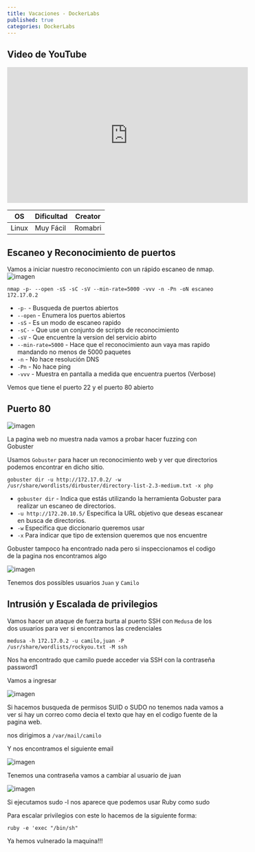 ```yaml
---
title: Vacaciones - DockerLabs
published: true
categories: DockerLabs
---
```



## Video de YouTube
<iframe width="560" height="315" src="https://www.youtube.com/embed/Dkc39S9YteI?start=77" frameborder="0" allowfullscreen></iframe>


| OS     | Dificultad  | Creator           |
| ------ | ----------- | -------------     | 
| Linux  | Muy Fácil   | Romabri | 

## Escaneo y Reconocimiento de puertos

Vamos a iniciar nuestro reconocimiento con un rápido escaneo de nmap.
![imagen](https://github.com/romabri/WriteUps/assets/51706860/1d5fc344-4aca-4a00-a985-f1d8eb5932a6)


`nmap -p- --open -sS -sC -sV --min-rate=5000 -vvv -n -Pn -oN escaneo 172.17.0.2`
- `-p-` - Busqueda de puertos abiertos
- `--open` - Enumera los puertos abiertos
- `-sS` - Es un modo de escaneo rapido
- `-sC-` - Que use un conjunto de scripts de reconocimiento
- `-sV` - Que encuentre la version del servicio abirto
- `--min-rate=5000` - Hace que el reconocimiento aun vaya mas rapido mandando no menos de 5000 paquetes
- `-n` - No hace resolución DNS
- `-Pn` - No hace ping
- `-vvv` - Muestra en pantalla a medida que encuentra puertos (Verbose)

Vemos que tiene el puerto 22 y el puerto 80 abierto

## Puerto 80

![imagen](https://github.com/romabri/WriteUps/assets/51706860/d819b9bf-b29d-4c70-901d-2e49022901f8)

La pagina web no muestra nada vamos a probar hacer fuzzing con Gobuster

Usamos `Gobuster` para hacer un reconocimiento web y ver que directorios podemos encontrar en dicho sitio.

`gobuster dir -u http://172.17.0.2/ -w /usr/share/wordlists/dirbuster/directory-list-2.3-medium.txt -x php`
- `gobuster dir` - Indica que estás utilizando la herramienta Gobuster para realizar un escaneo de directorios.
- `-u http://172.20.10.5/` Especifica la URL objetivo que deseas escanear en busca de directorios.
- `-w` Especifica que diccionario queremos usar
- `-x` Para indicar que tipo de extension queremos que nos encuentre

Gobuster tampoco ha encontrado nada pero si inspeccionamos el codigo de la pagina nos encontramos algo

![imagen](https://github.com/romabri/WriteUps/assets/51706860/5ffd2f85-c447-4c29-a37c-4cb4fbc1b518)

Tenemos dos possibles usuarios `Juan` y `Camilo`

## Intrusión y Escalada de privilegios

Vamos hacer un ataque de fuerza burta al puerto SSH con `Medusa` de los dos usuarios para ver si encontramos las credenciales

`medusa -h 172.17.0.2 -u camilo,juan -P /usr/share/wordlists/rockyou.txt -M ssh`

Nos ha encontrado que camilo puede acceder via SSH con la contraseña password1

Vamos a ingresar

![imagen](https://github.com/romabri/WriteUps/assets/51706860/4b204202-b868-4016-95bd-d1ee324eb0ae)

Si hacemos busqueda de permisos SUID o SUDO no tenemos nada vamos a ver si hay un correo como decia el texto que hay en el codigo fuente de la pagina web.

nos dirigimos a `/var/mail/camilo`

Y nos encontramos el siguiente email

![imagen](https://github.com/romabri/WriteUps/assets/51706860/b1c0318a-2f61-4875-8cf0-87874e5bcd0d)

Tenemos una contraseña vamos a cambiar al usuario de juan

![imagen](https://github.com/romabri/WriteUps/assets/51706860/918afa8a-cdb0-4980-b7c6-67b8bc5f83c4)

Si ejecutamos sudo -l nos aparece que podemos usar Ruby como sudo 

Para escalar privilegios con este lo hacemos de la siguiente forma:

`ruby -e 'exec "/bin/sh"`

Ya hemos vulnerado la maquina!!!






